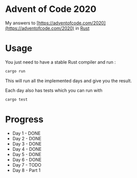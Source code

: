 # Advent of Code 2020

My answers to [https://adventofcode.com/2020](https://adventofcode.com/2020) in [Rust](https://www.rust-lang.org/)



# Usage

You just need to have a stable Rust compiler and run :

```bash
cargo run
```

This will run all the implemented days and give you the result.

Each day also has tests which you can run with 

```bash
cargo test
```

# Progress

- Day 1 - DONE
- Day 2 - DONE
- Day 3 - DONE
- Day 4 - DONE
- Day 5 - DONE
- Day 6 - DONE
- Day 7 - TODO
- Day 8 - Part 1